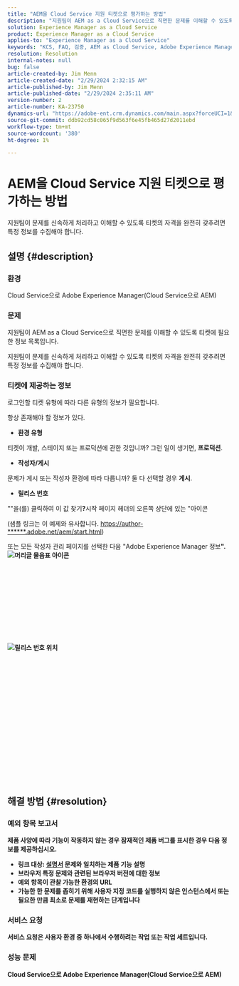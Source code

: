 ```yaml
---
title: "AEM을 Cloud Service 지원 티켓으로 평가하는 방법"
description: "지원팀이 AEM as a Cloud Service으로 직면한 문제를 이해할 수 있도록 티켓에 필요한 정보 목록"
solution: Experience Manager as a Cloud Service
product: Experience Manager as a Cloud Service
applies-to: "Experience Manager as a Cloud Service"
keywords: "KCS, FAQ, 검증, AEM as Cloud Service, Adobe Experience Manager as Cloud Service, 지원 티켓"
resolution: Resolution
internal-notes: null
bug: false
article-created-by: Jim Menn
article-created-date: "2/29/2024 2:32:15 AM"
article-published-by: Jim Menn
article-published-date: "2/29/2024 2:35:11 AM"
version-number: 2
article-number: KA-23750
dynamics-url: "https://adobe-ent.crm.dynamics.com/main.aspx?forceUCI=1&pagetype=entityrecord&etn=knowledgearticle&id=38c40abe-aad6-ee11-9079-6045bd006268"
source-git-commit: ddb92cd58c065f9d563f6e45fb465d27d2011ebd
workflow-type: tm+mt
source-wordcount: '380'
ht-degree: 1%

---
```


# AEM을 Cloud Service 지원 티켓으로 평가하는 방법


지원팀이 문제를 신속하게 처리하고 이해할 수 있도록 티켓의 자격을 완전히 갖추려면 특정 정보를 수집해야 합니다.

## 설명 {#description}


### 환경

Cloud Service으로 Adobe Experience Manager(Cloud Service으로 AEM)

### 문제

지원팀이 AEM as a Cloud Service으로 직면한 문제를 이해할 수 있도록 티켓에 필요한 정보 목록입니다.

지원팀이 문제를 신속하게 처리하고 이해할 수 있도록 티켓의 자격을 완전히 갖추려면 특정 정보를 수집해야 합니다.

### 티켓에 제공하는 정보

로그인할 티켓 유형에 따라 다른 유형의 정보가 필요합니다.

항상 존재해야 할 정보가 있다.

- <b>환경 유형</b>


티켓이 개발, 스테이지 또는 프로덕션에 관한 것입니까? 그런 일이 생기면, <b>프로덕션</b>.

- <b>작성자/게시</b>


문제가 게시 또는 작성자 환경에 따라 다릅니까? 둘 다 선택할 경우 <b>게시</b>.

- <b>릴리스 번호</b>


&quot;&quot;을(를) 클릭하여 이 값 찾기<b>?</b>시작 페이지 헤더의 오른쪽 상단에 있는 &quot;아이콘

(샘플 링크는 이 예제와 유사합니다. [https://author-\*\*\*\*\*\*.adobe.net/aem/start.html](https://author-&lt;b>&lt;/b>&lt;b>.adobe.net/aem/start.html))

또는 모든 작성자 관리 페이지를 선택한 다음 &quot;</b>Adobe Experience Manager 정보<b>&quot;.
![머리글 물음표 아이콘](https://helpx.adobe.com/content/dam/help/en/experience-manager/kb/how-to-fully-qualify-an-AEM-as-a-cloud-service-ticket/jcr_content/main-pars/image/question_mark_topheader.jpg.img.jpg)<br><br> <br><br><br><br><br><br><br><br><br><br>![릴리스 번호 위치](https://helpx.adobe.com/content/dam/help/en/experience-manager/kb/how-to-fully-qualify-an-AEM-as-a-cloud-service-ticket/jcr_content/main-pars/image_23429537/release_number.jpg.img.jpg)<br><br><br><br><br><br><br><br><br><br><br><br><br><br> <br><br><br><br>

## 해결 방법 {#resolution}


### 예외 항목 보고서

제품 사양에 따라 기능이 작동하지 않는 경우 잠재적인 제품 버그를 표시한 경우 다음 정보를 제공하십시오.

- 링크 대상: [설명서](https://experienceleague.adobe.com/docs/) 문제와 일치하는 제품 기능 설명
- 브라우저 특정 문제와 관련된 브라우저 버전에 대한 정보
- 예외 항목이 관찰 가능한 환경의 URL
- 가능한 한 문제를 좁히기 위해 사용자 지정 코드를 실행하지 않은 인스턴스에서 또는 필요한 만큼 최소로 문제를 재현하는 단계입니다




### 서비스 요청

서비스 요청은 사용자 환경 중 하나에서 수행하려는 작업 또는 작업 세트입니다.

### 성능 문제

Cloud Service으로 Adobe Experience Manager(Cloud Service으로 AEM)
